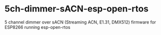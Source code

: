 # 5ch-dimmer-sACN-esp-open-rtos
5 channel dimmer over sACN (Streaming ACN, E1.31, DMX512) firmware for ESP8266 running esp-open-rtos
